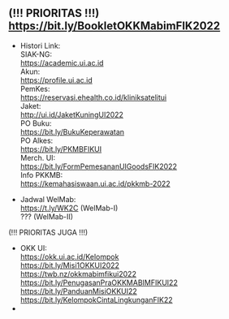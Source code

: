 (!!! PRIORITAS !!!)  
https://bit.ly/BookletOKKMabimFIK2022  
-
- Histori Link:  
SIAK-NG:  
https://academic.ui.ac.id  
Akun:  
https://profile.ui.ac.id  
PemKes:  
https://reservasi.ehealth.co.id/kliniksatelitui  
Jaket:  
http://ui.id/JaketKuningUI2022  
PO Buku:  
https://bit.ly/BukuKeperawatan  
PO Alkes:  
https://bit.ly/PKMBFIKUI  
Merch. UI:  
https://bit.ly/FormPemesananUIGoodsFIK2022  
Info PKKMB:  
https://kemahasiswaan.ui.ac.id/pkkmb-2022  
  
- Jadwal WelMab:  
https://t.ly/WK2C (WelMab-I)  
??? (WelMab-II)  
  
(!!! PRIORITAS JUGA !!!)
- OKK UI:  
https://okk.ui.ac.id/Kelompok  
https://bit.ly/Misi1OKKUI2022  
https://twb.nz/okkmabimfikui2022  
https://bit.ly/PenugasanPraOKKMABIMFIKUI22  
https://bit.ly/PanduanMisiOKKUI22  
https://bit.ly/KelompokCintaLingkunganFIK22  
-  
